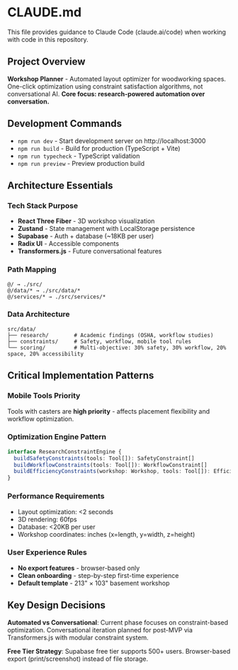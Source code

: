 # CLAUDE.md

This file provides guidance to Claude Code (claude.ai/code) when working with code in this repository.

## Project Overview

**Workshop Planner** - Automated layout optimizer for woodworking spaces. One-click optimization using constraint satisfaction algorithms, not conversational AI. **Core focus: research-powered automation over conversation.**

## Development Commands

- `npm run dev` - Start development server on http://localhost:3000
- `npm run build` - Build for production (TypeScript + Vite)
- `npm run typecheck` - TypeScript validation
- `npm run preview` - Preview production build

## Architecture Essentials

### Tech Stack Purpose
- **React Three Fiber** - 3D workshop visualization
- **Zustand** - State management with LocalStorage persistence
- **Supabase** - Auth + database (~18KB per user)
- **Radix UI** - Accessible components
- **Transformers.js** - Future conversational features

### Path Mapping
```
@/ → ./src/
@/data/* → ./src/data/*
@/services/* → ./src/services/*
```

### Data Architecture
```
src/data/
├── research/        # Academic findings (OSHA, workflow studies)
├── constraints/     # Safety, workflow, mobile tool rules
└── scoring/         # Multi-objective: 30% safety, 30% workflow, 20% space, 20% accessibility
```

## Critical Implementation Patterns

### Mobile Tools Priority
Tools with casters are **high priority** - affects placement flexibility and workflow optimization.

### Optimization Engine Pattern
```typescript
interface ResearchConstraintEngine {
  buildSafetyConstraints(tools: Tool[]): SafetyConstraint[]
  buildWorkflowConstraints(tools: Tool[]): WorkflowConstraint[]
  buildEfficiencyConstraints(workshop: Workshop, tools: Tool[]): EfficiencyConstraint[]
}
```

### Performance Requirements
- Layout optimization: <2 seconds
- 3D rendering: 60fps
- Database: <20KB per user
- Workshop coordinates: inches (x=length, y=width, z=height)

### User Experience Rules
- **No export features** - browser-based only
- **Clean onboarding** - step-by-step first-time experience
- **Default template** - 213" × 103" basement workshop

## Key Design Decisions

**Automated vs Conversational**: Current phase focuses on constraint-based optimization. Conversational iteration planned for post-MVP via Transformers.js with modular constraint system.

**Free Tier Strategy**: Supabase free tier supports 500+ users. Browser-based export (print/screenshot) instead of file storage.